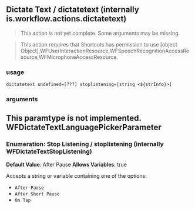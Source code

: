 
## Dictate Text / dictatetext (internally is.workflow.actions.dictatetext)

> This action is not yet complete. Some arguments may be missing.


> This action requires that Shortcuts has permission to use [object Object],WFUserInteractionResource,WFSpeechRecognitionAccessResource,WFMicrophoneAccessResource.

### usage
`dictatetext undefined=[???] stoplistening=[string <${strInfo}>]`

### arguments
This paramtype is not implemented. WFDictateTextLanguagePickerParameter
---
### Enumeration: Stop Listening / stoplistening (internally WFDictateTextStopListening)
**Default Value**: After Pause
**Allows Variables**: true


Accepts a string 
or variable
containing one of the options:

- `After Pause`
- `After Short Pause`
- `On Tap`
